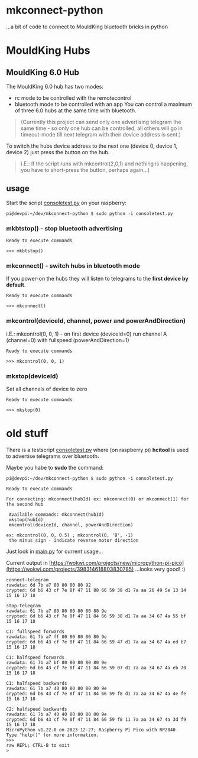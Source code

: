 # mkconnect-python
...a bit of code to connect to MouldKing bluetooth bricks in python

# MouldKing Hubs
## MouldKing 6.0 Hub
The MouldKing 6.0 hub has two modes:
* rc mode to be controlled with the remotecontrol
* bluetooth mode to be controlled with an app
You can control a maximum of three 6.0 hubs at the same time with bluetooth.
> (Currently this project can send only one advertising telegram the same time - so only one hub can be controlled, all others will go in timeout-mode till next telegram with their device address is sent.)

To switch the hubs device address to the next one (device 0, device 1, device 2) just press the button on the hub.

> i.E.: If the script runs with mkcontrol(2,0,1) and nothing is happening, you have to short-press the button, perhaps again...)

## usage
Start the script [consoletest.py](https://github.com/J0EK3R/mkconnect-python/blob/main/consoletest.py) on your raspberry:
```
pi@devpi:~/dev/mkconnect-python $ sudo python -i consoletest.py 
```

### mkbtstop() - stop bluetooth advertising
```
Ready to execute commands

>>> mkbtstop()
```

### mkconnect() - switch hubs in bluetooth mode
If you power-on the hubs they will listen to telegrams to the **first device by default**.
```
Ready to execute commands

>>> mkconnect()
```

### mkcontrol(deviceId, channel, power and powerAndDirection)
i.E.: mkcontrol(0, 0, 1) - on first device (deviceId=0) run channel A (channel=0) with fullspeed (powerAndDirection=1)
```
Ready to execute commands

>>> mkcontrol(0, 0, 1)
```

### mkstop(deviceId)
Set all channels of device to zero
```
Ready to execute commands

>>> mkstop(0)
```


# old stuff

There is a testscript [consoletest.py](https://github.com/J0EK3R/mkconnect-python/blob/main/consoletest.py) where (on raspberry pi) **hcitool** is used to advertise telegrams over bluetooth.

Maybe you habe to **sudo** the command:
```
pi@devpi:~/dev/mkconnect-python $ sudo python -i consoletest.py 

Ready to execute commands

For connecting: mkconnect(hubId) ex: mkconnect(0) or mkconnect(1) for the second hub

 Available commands: mkconnect(hubId)
 mkstop(hubId)
 mkcontrol(deviceId, channel, powerAndDirection)

ex: mkcontrol(0, 0, 0.5) ; mkcontrol(0, 'B', -1)
 the minus sign - indicate reverse motor direction
```





Just look in [main.py](https://github.com/J0EK3R/mkconnect-python/blob/main/main.py) for current usage...

Current output in [https://wokwi.com/projects/new/micropython-pi-pico](https://wokwi.com/projects/398314618803830785)
...looks very good! :)
```
connect-telegram
rawdata: 6d 7b a7 80 80 80 80 92
crypted: 6d b6 43 cf 7e 8f 47 11 88 66 59 38 d1 7a aa 26 49 5e 13 14 15 16 17 18

stop-telegram
rawdata: 61 7b a7 80 80 80 80 80 80 9e
crypted: 6d b6 43 cf 7e 8f 47 11 84 66 59 38 d1 7a aa 34 67 4a 55 bf 15 16 17 18

C1: fullspeed forwards
rawdata: 61 7b a7 ff 80 80 80 80 80 9e
crypted: 6d b6 43 cf 7e 8f 47 11 84 66 59 47 d1 7a aa 34 67 4a ed b7 15 16 17 18

C1: halfspeed forwards
rawdata: 61 7b a7 bf 80 80 80 80 80 9e
crypted: 6d b6 43 cf 7e 8f 47 11 84 66 59 07 d1 7a aa 34 67 4a eb 70 15 16 17 18

C1: halfspeed backwards
rawdata: 61 7b a7 40 80 80 80 80 80 9e
crypted: 6d b6 43 cf 7e 8f 47 11 84 66 59 f8 d1 7a aa 34 67 4a 4e fe 15 16 17 18

C2: halfspeed backwards
rawdata: 61 7b a7 40 40 80 80 80 80 9e
crypted: 6d b6 43 cf 7e 8f 47 11 84 66 59 f8 11 7a aa 34 67 4a 3d f9 15 16 17 18
MicroPython v1.22.0 on 2023-12-27; Raspberry Pi Pico with RP2040
Type "help()" for more information.
>>> 
raw REPL; CTRL-B to exit
>
```
